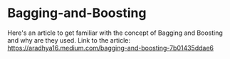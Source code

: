 # Bagging-and-Boosting

Here's an article to get familiar with the concept of Bagging and Boosting and why are they used.
Link to the article:
https://aradhya16.medium.com/bagging-and-boosting-7b01435ddae6
